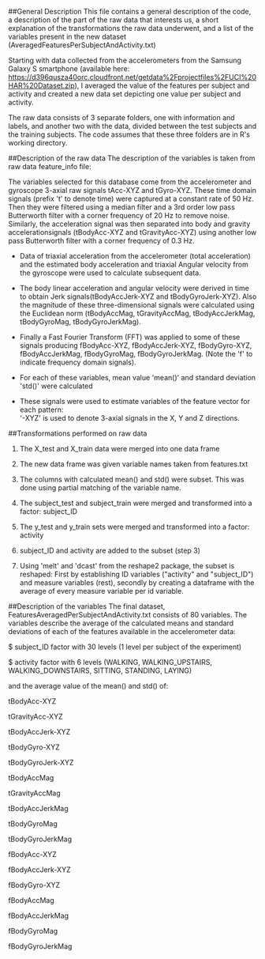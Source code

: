 ##General Description
This file contains a general description of the code, a description of the part of the raw data that interests us, a short explanation of the transformations the raw data underwent, and a list of the variables present in the new dataset (AveragedFeaturesPerSubjectAndActivity.txt)

Starting with data collected from the accelerometers from the Samsung Galaxy S smartphone (available here: https://d396qusza40orc.cloudfront.net/getdata%2Fprojectfiles%2FUCI%20HAR%20Dataset.zip), I averaged the value of the features per subject and activity and created a new data set depicting one value per subject and activity.

The raw data consists of 3 separate folders, one with information and labels, and another two with the data, divided between the test subjects and the training subjects. The code assumes that these three folders are in R's working directory.  

##Description of the raw data
The description of the variables is taken from raw data feature_info file: 

The variables selected for this database come from the accelerometer and gyroscope 3-axial raw signals tAcc-XYZ and tGyro-XYZ. These time domain signals (prefix 't' to denote time) were captured at a constant rate of 50 Hz. 
Then they were filtered using a median filter and a 3rd order low pass Butterworth filter with a corner frequency of 20 Hz to remove noise. Similarly, the acceleration signal was then separated into body and gravity accelerationsignals (tBodyAcc-XYZ and tGravityAcc-XYZ) using another low pass Butterworth filter with a corner frequency of 0.3 Hz.

- Data of triaxial acceleration from the accelerometer (total acceleration) and the estimated body acceleration and triaxial Angular velocity from the gyroscope were used to calculate subsequent data. 
 
- The body linear acceleration and angular velocity were derived in time to obtain Jerk signals(tBodyAccJerk-XYZ and tBodyGyroJerk-XYZ). Also the magnitude of these three-dimensional signals were calculated using the Euclidean norm (tBodyAccMag, tGravityAccMag, tBodyAccJerkMag, tBodyGyroMag, tBodyGyroJerkMag). 

- Finally a Fast Fourier Transform (FFT) was applied to some of these signals producing fBodyAcc-XYZ, fBodyAccJerk-XYZ, fBodyGyro-XYZ, fBodyAccJerkMag, fBodyGyroMag, fBodyGyroJerkMag. (Note the 'f' to indicate frequency domain signals). 

- For each of these variables, mean value 'mean()' and standard deviation 'std()' were calculated


- These signals were used to estimate variables of the feature vector for each pattern:  
'-XYZ' is used to denote 3-axial signals in the X, Y and Z directions.


##Transformations performed on raw data
1. The X_test and X_train data were merged into one data frame

2. The new data frame was given variable names taken from features.txt

3. The columns with calculated mean() and std() were subset. This was done using partial matching of the variable name.

4. The subject_test and subject_train were merged and transformed into a factor: subject_ID

5. The y_test and y_train sets were merged and transformed into a factor: activity

6. subject_ID and activity are added to the subset (step 3)

7. Using 'melt' and 'dcast' from the reshape2 package, the subset is reshaped: First by establishing ID variables ("activity" and "subject_ID") and measure variables (rest), secondly by creating a dataframe with the average of every measure variable per id variable. 


##Description of the variables
The final dataset, FeaturesAveragedPerSubjectAndActivity.txt consists of 80 variables. The variables describe the average of the calculated means and standard deviations of each of the features available in the accelerometer data: 

 
$ subject_ID	factor with 30 levels (1 level per subject of the experiment)

$ activity	factor with 6 levels (WALKING, WALKING_UPSTAIRS, WALKING_DOWNSTAIRS, SITTING, STANDING, LAYING)

and the average value of the mean() and std() of: 

tBodyAcc-XYZ      

tGravityAcc-XYZ

tBodyAccJerk-XYZ

tBodyGyro-XYZ		

tBodyGyroJerk-XYZ

tBodyAccMag

tGravityAccMag

tBodyAccJerkMag

tBodyGyroMag

tBodyGyroJerkMag

fBodyAcc-XYZ

fBodyAccJerk-XYZ

fBodyGyro-XYZ

fBodyAccMag

fBodyAccJerkMag

fBodyGyroMag

fBodyGyroJerkMag
